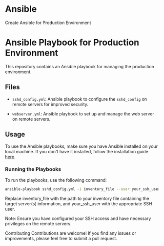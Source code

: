 # Ansible
Create Ansible for Production Environment
# Ansible Playbook for Production Environment

This repository contains an Ansible playbook for managing the production environment.

## Files

- `sshd_config.yml`: Ansible playbook to configure the `sshd_config` on remote servers for improved security.

- `webserver.yml`: Ansible playbook to set up and manage the web server on remote servers.

## Usage

To use the Ansible playbooks, make sure you have Ansible installed on your local machine. If you don't have it installed, follow the installation guide [here](https://docs.ansible.com/ansible/latest/installation_guide/intro_installation.html).

### Running the Playbooks

To run the playbooks, use the following command:

```bash
ansible-playbook sshd_config.yml -i inventory_file --user your_ssh_user
```
Replace inventory_file with the path to your inventory file containing the target server(s) information, and your_ssh_user with the appropriate SSH user.

Note: Ensure you have configured your SSH access and have necessary privileges on the remote servers.

Contributing
Contributions are welcome! If you find any issues or improvements, please feel free to submit a pull request.
